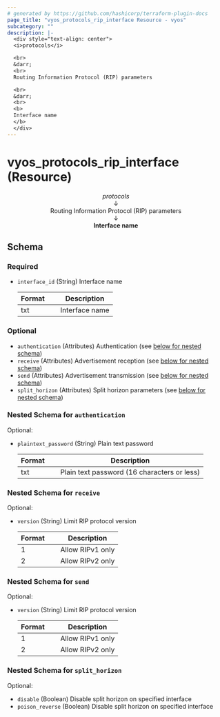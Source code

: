 ```yaml
---
# generated by https://github.com/hashicorp/terraform-plugin-docs
page_title: "vyos_protocols_rip_interface Resource - vyos"
subcategory: ""
description: |-
  <div style="text-align: center">
  <i>protocols</i>

  <br>
  &darr;
  <br>
  Routing Information Protocol (RIP) parameters

  <br>
  &darr;
  <br>
  <b>
  Interface name
  </b>
  </div>
---
```


# vyos_protocols_rip_interface (Resource)

<div style="text-align: center">
<i>protocols</i>

<br>
&darr;
<br>
Routing Information Protocol (RIP) parameters

<br>
&darr;
<br>
<b>
Interface name
</b>
</div>



<!-- schema generated by tfplugindocs -->
## Schema

### Required

- `interface_id` (String) Interface name

    |  Format &emsp; | Description  |
    |----------|---------------|
    |  txt  &emsp; |  Interface name  |

### Optional

- `authentication` (Attributes) Authentication (see [below for nested schema](#nestedatt--authentication))
- `receive` (Attributes) Advertisement reception (see [below for nested schema](#nestedatt--receive))
- `send` (Attributes) Advertisement transmission (see [below for nested schema](#nestedatt--send))
- `split_horizon` (Attributes) Split horizon parameters (see [below for nested schema](#nestedatt--split_horizon))

<a id="nestedatt--authentication"></a>
### Nested Schema for `authentication`

Optional:

- `plaintext_password` (String) Plain text password

    |  Format &emsp; | Description  |
    |----------|---------------|
    |  txt  &emsp; |  Plain text password (16 characters or less)  |


<a id="nestedatt--receive"></a>
### Nested Schema for `receive`

Optional:

- `version` (String) Limit RIP protocol version

    |  Format &emsp; | Description  |
    |----------|---------------|
    |  1  &emsp; |  Allow RIPv1 only  |
    |  2  &emsp; |  Allow RIPv2 only  |


<a id="nestedatt--send"></a>
### Nested Schema for `send`

Optional:

- `version` (String) Limit RIP protocol version

    |  Format &emsp; | Description  |
    |----------|---------------|
    |  1  &emsp; |  Allow RIPv1 only  |
    |  2  &emsp; |  Allow RIPv2 only  |


<a id="nestedatt--split_horizon"></a>
### Nested Schema for `split_horizon`

Optional:

- `disable` (Boolean) Disable split horizon on specified interface
- `poison_reverse` (Boolean) Disable split horizon on specified interface
